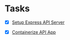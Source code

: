 # Tasks

- [x] [Setup Express API Server](../tasks/setup-express-api-server.md)

- [x] [Containerize API App](../tasks/docker-api-app.md)
